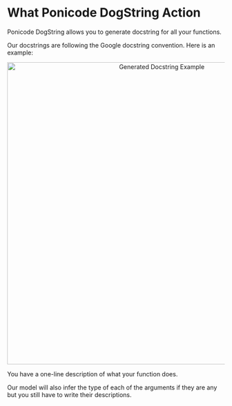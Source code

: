 # What Ponicode DogString Action
Ponicode DogString allows you to generate docstring for all your functions.

Our docstrings are following the Google docstring convention. Here is an example:
<p align="center">
    <img src="dogstring_action/images/dogstring_action_1.png" alt="Generated Docstring Example" width="700"/>
</p>

You have a one-line description of what your function does.

Our model will also infer the type of each of the arguments if they are any but you still have to write their descriptions.
